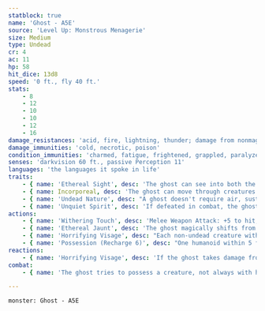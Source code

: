 ```yaml
---
statblock: true
name: 'Ghost - A5E'
source: 'Level Up: Monstrous Menagerie'
size: Medium
type: Undead
cr: 4
ac: 11
hp: 58
hit_dice: 13d8
speed: '0 ft., fly 40 ft.'
stats:
    - 8
    - 12
    - 10
    - 10
    - 12
    - 16
damage_resistances: 'acid, fire, lightning, thunder; damage from nonmagical weapons'
damage_immunities: 'cold, necrotic, poison'
condition_immunities: 'charmed, fatigue, frightened, grappled, paralyzed, petrified, poisoned, prone, restrained'
senses: 'darkvision 60 ft., passive Perception 11'
languages: 'the languages it spoke in life'
traits:
    - { name: 'Ethereal Sight', desc: 'The ghost can see into both the Material and Ethereal Plane.' }
    - { name: Incorporeal, desc: 'The ghost can move through creatures and objects. It takes 5 (1d10) force damage if it ends its turn inside an object.' }
    - { name: 'Undead Nature', desc: "A ghost doesn't require air, sustenance, or sleep." }
    - { name: 'Unquiet Spirit', desc: 'If defeated in combat, the ghost returns in 24 hours. It can be put to rest permanently only by finding and casting remove curse on its remains or by resolving the unfinished business that keeps it from journeying to the afterlife.' }
actions:
    - { name: 'Withering Touch', desc: 'Melee Weapon Attack: +5 to hit, reach 5 ft., one target. Hit: 17 (4d6 + 3) necrotic damage. If the target is frightened, it is magically aged 1d4 x 10 years. The aging effect can be reversed with a greater restoration spell.' }
    - { name: 'Ethereal Jaunt', desc: 'The ghost magically shifts from the Material Plane to the Ethereal Plane or vice versa. If it wishes, it can be visible to creatures on one plane while on the other.' }
    - { name: 'Horrifying Visage', desc: "Each non-undead creature within 60 feet and on the same plane of existence that can see the ghost makes a DC 13 Wisdom saving throw. On a failure, a creature is frightened for 1 minute. A frightened creature repeats the saving throw at the end of each of its turns, ending the effect on itself on a success. If a creature's saving throw is successful or the effect ends for it, it is immune to this ghost's Horrifying Visage for 24 hours." }
    - { name: 'Possession (Recharge 6)', desc: "One humanoid within 5 feet makes a DC 13 Charisma saving throw. On a failure, it is possessed by the ghost. The possessed creature is unconscious. The ghost enters the creature's body and takes control of it. The ghost can be targeted only by effects that turn undead, and it retains its Intelligence, Wisdom, and Charisma. It grants its host body immunity to being charmed and frightened. It otherwise uses the possessed creature's statistics and actions instead of its own. It doesn't gain access to the creature's memories but does gain access to proficiencies, nonmagical class features and traits, and nonmagical actions. It can't use limited-used abilities or class traits that require spending a resource. The possession ends after 24 hours, when the body drops to 0 hit points, when the ghost ends it as a bonus action, or when the ghost is turned or affected by dispel evil and good or a similar effect. Additionally, the possessed creature repeats its saving throw whenever it takes damage. When the possession ends, the ghost reappears in a space within 5 feet of the body. A creature is immune to this ghost's Possession for 24 hours after succeeding on its saving throw or after the possession ends." }
reactions:
    - { name: 'Horrifying Visage', desc: 'If the ghost takes damage from an attack or spell, it uses Horrifying Visage.' }
combat:
    - { name: 'The ghost tries to possess a creature, not always with hostile intent', desc: "If it's attacked while possessing a creature, it fights back with the possessed creature's weapons. If it fails to possess a creature and is attacked, it uses its Horrifying Visage (as a reaction if possible) and then makes withering touch attacks against frightened enemies. If reduced to 40 hit points or fewer, it retreats to the Ethereal Plane." }

---
```

```statblock
monster: Ghost - A5E
```

